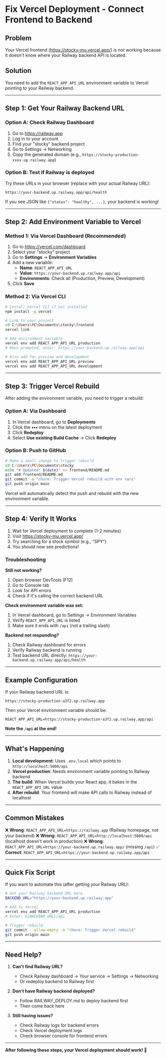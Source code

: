 # Fix Vercel Deployment - Connect Frontend to Backend

## Problem
Your Vercel frontend (https://stocky-mu.vercel.app/) is not working because it doesn't know where your Railway backend API is located.

## Solution
You need to add the `REACT_APP_API_URL` environment variable to Vercel pointing to your Railway backend.

---

## Step 1: Get Your Railway Backend URL

### Option A: Check Railway Dashboard
1. Go to https://railway.app
2. Log in to your account
3. Find your "stocky" backend project
4. Go to Settings → Networking
5. Copy the generated domain (e.g., `https://stocky-production-xxxx.up.railway.app`)

### Option B: Test if Railway is deployed
Try these URLs in your browser (replace with your actual Railway URL):
```
https://your-backend.up.railway.app/api/health
```

If you see JSON like `{"status": "healthy", ...}`, your backend is working!

---

## Step 2: Add Environment Variable to Vercel

### Method 1: Via Vercel Dashboard (Recommended)

1. Go to https://vercel.com/dashboard
2. Select your "stocky" project
3. Go to **Settings** → **Environment Variables**
4. Add a new variable:
   - **Name**: `REACT_APP_API_URL`
   - **Value**: `https://your-backend.up.railway.app/api`
   - **Environments**: Check all (Production, Preview, Development)
5. Click **Save**

### Method 2: Via Vercel CLI

```bash
# Install Vercel CLI if not installed
npm install -g vercel

# Link to your project
cd C:\Users\PC\Documents\stocky\frontend
vercel link

# Add environment variable
vercel env add REACT_APP_API_URL production
# When prompted, enter: https://your-backend.up.railway.app/api

# Also add for preview and development
vercel env add REACT_APP_API_URL preview
vercel env add REACT_APP_API_URL development
```

---

## Step 3: Trigger Vercel Rebuild

After adding the environment variable, you need to trigger a rebuild:

### Option A: Via Dashboard
1. In Vercel dashboard, go to **Deployments**
2. Click the **•••** menu on the latest deployment
3. Click **Redeploy**
4. Select **Use existing Build Cache** → Click **Redeploy**

### Option B: Push to GitHub
```bash
# Make a small change to trigger rebuild
cd C:\Users\PC\Documents\stocky
echo "# Updated: $(date)" >> frontend/README.md
git add frontend/README.md
git commit -m "chore: Trigger Vercel rebuild with env vars"
git push origin main
```

Vercel will automatically detect the push and rebuild with the new environment variable.

---

## Step 4: Verify It Works

1. Wait for Vercel deployment to complete (1-2 minutes)
2. Visit https://stocky-mu.vercel.app/
3. Try searching for a stock symbol (e.g., "SPY")
4. You should now see predictions!

### Troubleshooting

**Still not working?**
1. Open browser DevTools (F12)
2. Go to Console tab
3. Look for API errors
4. Check if it's calling the correct backend URL

**Check environment variable was set:**
1. In Vercel dashboard, go to Settings → Environment Variables
2. Verify `REACT_APP_API_URL` is listed
3. Make sure it ends with `/api` (not a trailing slash)

**Backend not responding?**
1. Check Railway dashboard for errors
2. Verify Railway backend is running
3. Test backend URL directly: `https://your-backend.up.railway.app/api/health`

---

## Example Configuration

If your Railway backend URL is:
```
https://stocky-production-a3f2.up.railway.app
```

Then your Vercel environment variable should be:
```
REACT_APP_API_URL=https://stocky-production-a3f2.up.railway.app/api
```

**Note the `/api` at the end!**

---

## What's Happening

1. **Local development**: Uses `.env.local` which points to `http://localhost:5000/api`
2. **Vercel production**: Needs environment variable pointing to Railway backend
3. **The build**: When Vercel builds your React app, it bakes in the `REACT_APP_API_URL` value
4. **After rebuild**: Your frontend will make API calls to Railway instead of localhost

---

## Common Mistakes

❌ **Wrong**: `REACT_APP_API_URL=https://railway.app` (Railway homepage, not your backend)
❌ **Wrong**: `REACT_APP_API_URL=http://localhost:5000/api` (localhost doesn't work in production)
❌ **Wrong**: `REACT_APP_API_URL=https://your-backend.up.railway.app/` (missing `/api`)
✅ **Correct**: `REACT_APP_API_URL=https://your-backend.up.railway.app/api`

---

## Quick Fix Script

If you want to automate this (after getting your Railway URL):

```bash
# Set your Railway backend URL here
BACKEND_URL="https://your-backend.up.railway.app"

# Add to Vercel
vercel env add REACT_APP_API_URL production
# Enter: ${BACKEND_URL}/api

# Trigger rebuild
git commit --allow-empty -m "chore: Trigger Vercel rebuild"
git push origin main
```

---

## Need Help?

1. **Can't find Railway URL?**
   - Check Railway dashboard → Your service → Settings → Networking
   - Or redeploy backend to Railway first

2. **Don't have Railway backend deployed?**
   - Follow RAILWAY_DEPLOY.md to deploy backend first
   - Then come back here

3. **Still having issues?**
   - Check Railway logs for backend errors
   - Check Vercel deployment logs
   - Check browser console for frontend errors

---

**After following these steps, your Vercel deployment should work! 🚀**
